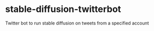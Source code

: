 # stable-diffusion-twitterbot
Twitter bot to run stable diffusion on tweets from a specified account
